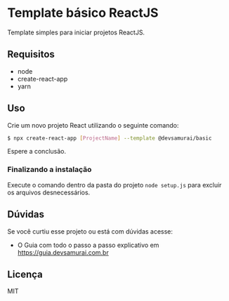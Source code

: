 # Template básico ReactJS

Template simples para iniciar projetos ReactJS.

## Requisitos

- node
- create-react-app
- yarn

## Uso

Crie um novo projeto React utilizando o seguinte comando:

```sh
$ npx create-react-app [ProjectName] --template @devsamurai/basic
```

Espere a conclusão.

### Finalizando a instalação

Execute o comando dentro da pasta do projeto `node setup.js` para excluir os arquivos desnecessários.

## Dúvidas

Se você curtiu esse projeto ou está com dúvidas acesse:

- O Guia com todo o passo a passo explicativo em https://guia.devsamurai.com.br

## Licença

MIT
